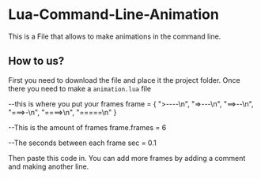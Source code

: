 # Lua-Command-Line-Animation
This is a File that allows to make animations in the command line.

## How to us?
First you need to download the file and place it the project folder. Once there you need to make a ``animation.lua`` file

--this is where you put your frames
frame = { 
    ">----\n",
    "=>---\n",
    "==>--\n",
    "===>-\n",
    "====>\n",
    "=====\n"
}

--This is the amount of frames
frame.frames = 6

--The seconds between each frame 
sec = 0.1 

Then paste this code in. You can add more frames by adding a comment and making another line. 
